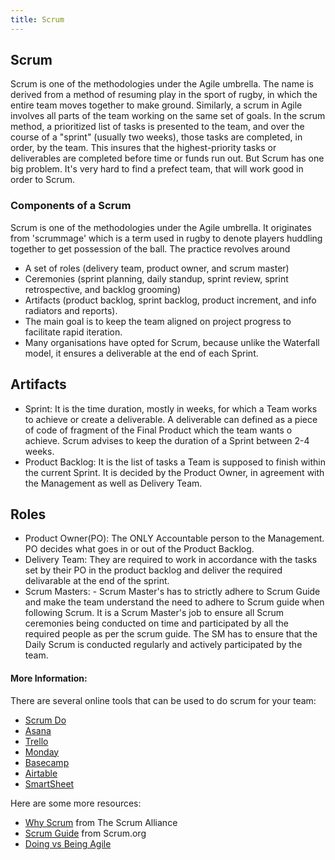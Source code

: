 ```yaml
---
title: Scrum
---
```

## Scrum

Scrum is one of the methodologies under the Agile umbrella. The name is derived from a method of resuming play in the sport of rugby, in which the entire team moves together to make ground. Similarly, a scrum in Agile involves all parts of the team working on the same set of goals. In the scrum method, a prioritized list of tasks is presented to the team, and over the course of a "sprint" (usually two weeks), those tasks are completed, in order, by the team. This insures that the highest-priority tasks or deliverables are completed before time or funds run out. But Scrum has one big problem. It's very hard to find a prefect team, that will work good in order to Scrum.

### Components of a Scrum

Scrum is one of the methodologies under the Agile umbrella. It originates from 'scrummage' which is a term used in rugby to denote players huddling together to get possession of the ball.
The practice revolves around 

- A set of roles (delivery team, product owner, and scrum master)
- Ceremonies (sprint planning, daily standup, sprint review, sprint retrospective, and backlog grooming)
- Artifacts (product backlog, sprint backlog, product increment, and info radiators and reports).
- The main goal is to keep the team aligned on project progress to facilitate rapid iteration.
- Many organisations have opted for Scrum, because unlike the Waterfall model, it ensures a deliverable at the end of each Sprint.

## Artifacts
- Sprint: It is the time duration, mostly in weeks, for which a Team works to achieve or create a deliverable. A deliverable can defined as a piece of code of fragment of the Final Product which the team wants o achieve. Scrum advises to keep the duration of a Sprint between 2-4 weeks.
- Product Backlog: It is the list of tasks a Team is supposed to finish within the current Sprint. It is decided by the Product Owner, in agreement with the Management as well as Delivery Team.

## Roles
- Product Owner(PO): The ONLY Accountable person to the Management. PO decides what goes in or out of the Product Backlog.
- Delivery Team: They are required to work in accordance with the tasks set by their PO in the product backlog and deliver the required delivarable at the end of the sprint.
- Scrum Masters: - Scrum Master's has to strictly adhere to Scrum Guide and make the team understand the need to adhere to Scrum guide when following Scrum. It is a Scrum Master's job to ensure all Scrum ceremonies being conducted on time and participated by all the required people as per the scrum guide. The SM has to ensure that the Daily Scrum is conducted regularly and actively participated by the team.

#### More Information:

There are several online tools that can be used to do scrum for your team:

- [Scrum Do](https://www.scrumdo.com/) 
- [Asana](http://www.asana.com)
- [Trello](http://trello.com)
- [Monday](https://monday.com)
- [Basecamp](https://basecamp.com)
- [Airtable](https://airtable.com)
- [SmartSheet](https://www.smartsheet.com)

Here are some more resources:

- [Why Scrum](https://www.scrumalliance.org/why-scrum) from The Scrum Alliance
- [Scrum Guide](http://www.scrumguides.org/scrum-guide.html) from Scrum.org
- [Doing vs Being Agile](http://agilitrix.com/2016/04/doing-agile-vs-being-agile/)
